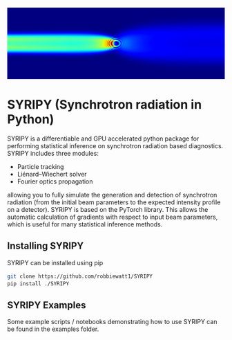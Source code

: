 ![plot](./example_image.png)
# SYRIPY (Synchrotron radiation in Python) 
SYRIPY is a differentiable and GPU accelerated python package for performing 
statistical inference on synchrotron radiation based diagnostics. SYRIPY 
includes three modules: 
- Particle tracking
- Liénard–Wiechert solver
- Fourier optics propagation

allowing you to fully simulate the generation and detection of synchrotron
radiation (from the initial beam parameters to the expected intensity 
profile on a detector). 
SYRIPY is based on the PyTorch library. 
This allows the automatic calculation of gradients with respect to input beam 
parameters, which is useful for many statistical inference methods.
## Installing SYRIPY
SYRIPY can be installed using pip
```bash
git clone https://github.com/robbiewatt1/SYRIPY
pip install ./SYRIPY
```

## SYRIPY Examples
Some example scripts / notebooks demonstrating how to use SYRIPY can be found 
in the examples folder.
